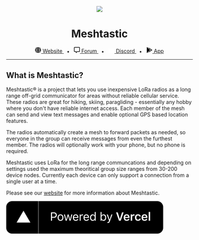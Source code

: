 <!-- markdownlint-disable MD033 -->
<!-- markdownlint-disable MD041 -->

<div align="center">
  <img src="https://raw.githubusercontent.com/meshtastic/meshtastic-design/4463325bedef20be5655c91c80d1cd32a625f3ff/logo/svg/Mesh_Logo_Dynamic.svg" width="256">
  <h1>Meshtastic</h1>
<span>
  <a href="https://www.meshtastic.org" target="_blank">
    <img src="assets/globe.svg" width="16" />
    Website
  </a>
  <span>&nbsp;&nbsp;•&nbsp;&nbsp;</span>
  <a href="https://meshtastic.discourse.group" target="_blank">
    <img src="assets/comment-alt.svg" width="16" />
    Forum
  </a>
  <span>&nbsp;&nbsp;•&nbsp;&nbsp;</span>
  <a href="https://discord.gg/UQJ5QuM7vq" target="_blank">
    <img src="assets/discord.svg" width="16" />
    Discord
  </a>
  <span>&nbsp;&nbsp;•&nbsp;&nbsp;</span>
  <a href="https://play.google.com/store/apps/details?id=com.geeksville.mesh" target="_blank">
    <img src="assets/google-play.svg" width="16" />
    App
  </a>
  </span>
  <br />
  <hr />

</div>

## What is Meshtastic?

Meshtastic® is a project that lets you use inexpensive LoRa radios as a long range off-grid communicator for areas without reliable cellular service. These radios are great for hiking, skiing, paragliding - essentially any hobby where you don't have reliable internet access. Each member of the mesh can send and view text messages and enable optional GPS based location features.

The radios automatically create a mesh to forward packets as needed, so everyone in the group can receive messages from even the furthest member. The radios will optionally work with your phone, but no phone is required.

Meshtastic uses LoRa for the long range communcations and depending on settings used the maximum theoritical group size ranges from 30-200 device nodes. Currently each device can only support a connection from a single user at a time.

Please see our [website](https://meshtastic.org) for more information about Meshtastic.

[![Powered by Vercel](https://raw.githubusercontent.com/abumalick/powered-by-vercel/master/powered-by-vercel.svg)](https://vercel.com?utm_source=meshtastic&utm_campaign=oss)

